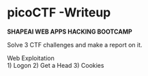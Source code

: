 # picoCTF -Writeup

**SHAPEAI WEB APPS HACKING BOOTCAMP**

Solve 3 CTF challenges and make a report on it.

<summary>Web Exploitation</summary>
1) Logon
2) Get a Head
3) Cookies

